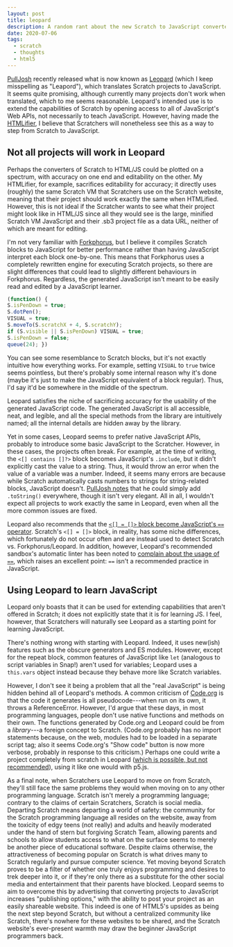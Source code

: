 ```yaml
---
layout: post
title: leopard
description: A random rant about the new Scratch to JavaScript converter
date: 2020-07-06
tags:
  - scratch
  - thoughts
  - html5
---
```


[PullJosh](https://scratch.mit.edu/users/PullJosh/) recently released what is now known as [Leopard](https://leopardjs.now.sh/) (which I keep misspelling as "Leapord"), which translates Scratch projects to JavaScript. It seems quite promising, although currently many projects don't work when translated, which to me seems reasonable. Leopard's intended use is to extend the capabilities of Scratch by opening access to all of JavaScript's Web APIs, not necessarily to teach JavaScript. However, having made the [HTMLifier](https://sheeptester.github.io/htmlifier/), I believe that Scratchers will nonetheless see this as a way to step from Scratch to JavaScript.

## Not all projects will work in Leopard

Perhaps the converters of Scratch to HTML/JS could be plotted on a spectrum, with accuracy on one end and editability on the other. My HTMLifier, for example, sacrifices editability for accuracy; it directly uses (roughly) the same Scratch VM that Scratchers use on the Scratch website, meaning that their project should work exactly the same when HTMLified. However, this is not ideal if the Scratcher wants to see what their project might look like in HTML/JS since all they would see is the large, minified Scratch VM JavaScript and their .sb3 project file as a data URL, neither of which are meant for editing.

I'm not very familiar with [Forkphorus](https://forkphorus.github.io/), but I believe it compiles Scratch blocks to JavaScript for better performance rather than having JavaScript interpret each block one-by-one. This means that Forkphorus uses a completely rewritten engine for executing Scratch projects, so there are slight differences that could lead to slightly different behaviours in Forkphorus. Regardless, the generated JavaScript isn't meant to be easily read and edited by a JavaScript learner.

<!-- prettier-ignore -->
```js
(function() {
S.isPenDown = true;
S.dotPen();
VISUAL = true;
S.moveTo(S.scratchX + 4, S.scratchY);
if (S.visible || S.isPenDown) VISUAL = true;
S.isPenDown = false;
queue(24); })
```

You can see some resemblance to Scratch blocks, but it's not exactly intuitive how everything works. For example, setting `VISUAL` to `true` twice seems pointless, but there's probably some internal reason why it's done (maybe it's just to make the JavaScript equivalent of a block regular). Thus, I'd say it'd be somewhere in the middle of the spectrum.

Leopard satisfies the niche of sacrificing accuracy for the usability of the generated JavaScript code. The generated JavaScript is all accessible, neat, and legible, and all the special methods from the library are intuitively named; all the internal details are hidden away by the library.

Yet in some cases, Leopard seems to prefer native JavaScript APIs, probably to introduce some basic JavaScript to the Scratcher. However, in these cases, the projects often break. For example, at the time of writing, the `<[] contains []?>` block becomes JavaScript's `.include`, but it didn't explicitly cast the value to a string. Thus, it would throw an error when the value of a variable was a number. Indeed, it seems many errors are because while Scratch automatically casts numbers to strings for string-related blocks, JavaScript doesn't. [PullJosh notes](https://scratch.mit.edu/discuss/post/4194496/) that he could simply add `.toString()` everywhere, though it isn't very elegant. All in all, I wouldn't expect all projects to work exactly the same in Leopard, even when all the more common issues are fixed.

Leopard also recommends that the [`<[] = []>` block become JavaScript's `==` operator](https://leopardjs.now.sh/translations/operators). Scratch's `<[] = []>` block, in reality, has some niche differences, which fortunately do not occur often and are instead used to detect Scratch vs. Forkphorus/Leopard. In addition, however, Leopard's recommended sandbox's automatic linter has been noted to [complain about the usage of `==`](https://scratch.mit.edu/discuss/post/4194073/), which raises an excellent point: `==` isn't a recommended practice in JavaScript.

## Using Leopard to learn JavaScript

Leopard only boasts that it can be used for extending capabilities that aren't offered in Scratch; it does not explicitly state that it is for learning JS. I feel, however, that Scratchers will naturally see Leopard as a starting point for learning JavaScript.

There's nothing wrong with starting with Leopard. Indeed, it uses new(ish) features such as the obscure generators and ES modules. However, except for the repeat block, common features of JavaScript like `let` (analogous to script variables in Snap!) aren't used for variables; Leopard uses a `this.vars` object instead because they behave more like Scratch variables.

However, I don't see it being a problem that all the "real JavaScript" is being hidden behind all of Leopard's methods. A common criticism of [Code.org](EEEEEEE) is that the code it generates is all pseudocode---when run on its own, it throws a ReferenceError. However, I'd argue that these days, in most programming languages, people don't use native functions and methods on their own. The functions generated by Code.org and Leopard could be from a _library_---a foreign concept to Scratch. (Code.org probably has no import statements because, on the web, modules had to be loaded in a separate script tag; also it seems Code.org's "Show code" button is now more verbose, probably in response to this criticism.) Perhaps one could write a project completely from scratch in Leopard ([which is possible, but not recommended](https://scratch.mit.edu/discuss/post/4196264/)), using it like one would with p5.js.

As a final note, when Scratchers use Leopard to move on from Scratch, they'll still face the same problems they would when moving on to any other programming language. Scratch isn't merely a programming language; contrary to the claims of certain Scratchers, Scratch is social media. Departing Scratch means departing a world of safety: the community for the Scratch programming language all resides on the website, away from the toxicity of edgy teens (not really) and adults and heavily moderated under the hand of stern but forgiving Scratch Team, allowing parents and schools to allow students access to what on the surface seems to merely be another piece of educational software. Despite claims otherwise, the attractiveness of becoming popular on Scratch is what drives many to Scratch regularly and pursue computer science. Yet moving beyond Scratch proves to be a filter of whether one truly enjoys programming and desires to trek deeper into it, or if they're only there as a substitute for the other social media and entertainment that their parents have blocked. Leopard seems to aim to overcome this by advertising that converting projects to JavaScript increases "publishing options," with the ability to post your project as an easily shareable website. This indeed is one of HTML5's upsides as being the next step beyond Scratch, but without a centralized community like Scratch, there's nowhere for these websites to be shared, and the Scratch website's ever-present warmth may draw the beginner JavaScript programmers back.
